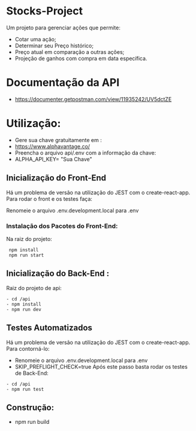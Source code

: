 # Stocks-Project
Um projeto para gerenciar ações que permite: 

   - Cotar uma ação;
   - Determinar seu Preço histórico;
   - Preço atual em comparação a outras ações;
   - Projeção de ganhos com compra em data específica.

# Documentação da API 

- https://documenter.getpostman.com/view/11935242/UV5dctZE

# Utilização: 

- Gere sua chave gratuitamente em : 
- https://www.alphavantage.co/ 
- Preencha o arquivo api/.env com a informação da chave: 
- ALPHA_API_KEY= "Sua Chave"

## Inicialização do Front-End

Há um problema de versão na utilização do JEST com o create-react-app. 
Para rodar o front e os testes faça: 

Renomeie o arquivo .env.development.local para .env

### Instalação dos Pacotes do Front-End: 

Na raiz do projeto:

```
 npm install
 npm run start
```

## Inicialização do Back-End : 

Raiz do projeto de api:

```
- cd /api
- npm install
- npm run dev 
```


## Testes Automatizados

Há um problema de versão na utilização do JEST com o create-react-app. Para contorná-lo:  

- Renomeie o arquivo .env.development.local para .env
- SKIP_PREFLIGHT_CHECK=true
Após este passo basta rodar os testes de Back-End: 

```
- cd /api
- npm run test
```

## Construção: 

- npm run build 